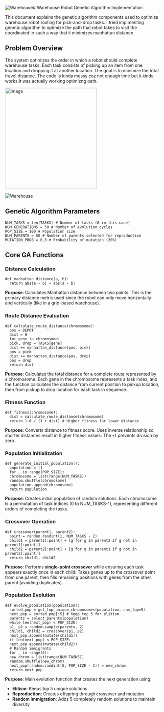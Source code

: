 ![Warehouse](https://github.com/user-attachments/assets/b7d36306-a5d8-4dc9-a9ac-b0f821744f37)# Warehouse Robot Genetic Algorithm Implementation

This document explains the genetic algorithm components used to optimize warehouse robot routing for pick-and-drop tasks.
I tried implmenting genetic algorithm to optimize the path that robot takes to visit the coordinated in such a way that it minimizes manhattan distance. 

## Problem Overview

The system optimizes the order in which a robot should complete warehouse tasks. Each task consists of picking up an item from one location and dropping it at another location. The goal is to minimize the total travel distance.
The code is kinda messy coz not enough time but it kinda works.It was actually working optimizng path.

<img width="300" height="329" alt="image" src="https://github.com/user-attachments/assets/248b8b1d-3d0a-4478-ab13-a7a2478474a4" />

![Warehouse](https://github.com/user-attachments/assets/69d39371-c471-412b-85a8-c1bdb082a12d)

## Genetic Algorithm Parameters

    NUM_TASKS = len(TASKS) # Number of tasks (8 in this case)
    NUM_GENERATIONS = 50 # Number of evolution cycles
    POP_SIZE = 100 # Population size
    NUM_PARENTS = 50 # Number of parents selected for reproduction
    MUTATION_PROB = 0.3 # Probability of mutation (30%)


## Core GA Functions

### Distance Calculation

    def manhattan_distance(a, b):
      return abs(a - b) + abs(a - b)
**Purpose**: Calculates Manhattan distance between two points. This is the primary distance metric used since the robot can only move horizontally and vertically (like in a grid-based warehouse).

### Route Distance Evaluation
    def calculate_route_distance(chromosome):
      pos = DEPOT
      dist = 0
      for gene in chromosome:
      pick, drop = TASKS[gene]
      dist += manhattan_distance(pos, pick)
      pos = pick
      dist += manhattan_distance(pos, drop)
      pos = drop
      return dist

**Purpose**: Calculates the total distance for a complete route represented by a chromosome. Each gene in the chromosome represents a task index, and the function calculates the distance from current position to pickup location, then from pickup to drop location for each task in sequence.

### Fitness Function

    def fitness(chromosome):
      dist = calculate_route_distance(chromosome)
      return 1.0 / (1 + dist) # Higher fitness for lower distance


**Purpose**: Converts distance to fitness score. Uses inverse relationship so shorter distances result in higher fitness values. The `+1` prevents division by zero.

### Population Initialization
    def generate_initial_population():
      population = []
      for _ in range(POP_SIZE):
      chromosome = list(range(NUM_TASKS))
      random.shuffle(chromosome)
      population.append(chromosome)
      return population

**Purpose**: Creates initial population of random solutions. Each chromosome is a permutation of task indices (0 to NUM_TASKS-1), representing different orders of completing the tasks.

### Crossover Operation
    def crossover(parent1, parent2):
      point = random.randint(1, NUM_TASKS - 2)
      child1 = parent1[:point] + [g for g in parent2 if g not in parent1[:point]]
      child2 = parent2[:point] + [g for g in parent1 if g not in parent2[:point]]
      return child1, child2

**Purpose**: Performs **single-point crossover** while ensuring each task appears exactly once in each child. Takes genes up to the crossover point from one parent, then fills remaining positions with genes from the other parent (avoiding duplicates).

### Population Evolution
    def evolve_population(population):
      sorted_pop = get_top_unique_chromosomes(population, num_top=5)
      next_pop = sorted_pop[:5] # Keep top 5 for elitism
      parents = select_parents(population)
      while len(next_pop) < POP_SIZE:
      p1, p2 = random.sample(parents, 2)
      child1, child2 = crossover(p1, p2)
      next_pop.append(mutate(child1))
      if len(next_pop) < POP_SIZE:
      next_pop.append(mutate(child2))
      # Random immigrants
      for _ in range(5):
      new_chrom = list(range(NUM_TASKS))
      random.shuffle(new_chrom)
      next_pop[random.randint(0, POP_SIZE - 1)] = new_chrom
      return next_pop
**Purpose**: Main evolution function that creates the next generation using:
- **Elitism**: Keeps top 5 unique solutions
- **Reproduction**: Creates offspring through crossover and mutation
- **Random Immigration**: Adds 5 completely random solutions to maintain diversity
